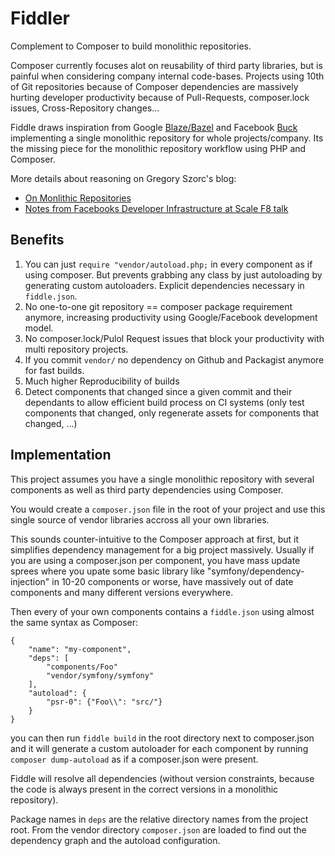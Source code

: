 # Fiddler

Complement to Composer to build monolithic repositories.

Composer currently focuses alot on reusability of third party libraries,
but is painful when considering company internal code-bases.
Projects using 10th of Git repositories because
of Composer dependencies are massively hurting developer productivity
because of Pull-Requests, composer.lock issues, Cross-Repository changes...

Fiddle draws inspiration from Google [Blaze/Bazel](http://bazel.io/) and
Facebook [Buck](http://facebook.github.io/buck/) implementing a single
monolithic repository for whole projects/company. Its the missing piece for
the monolithic repository workflow using PHP and Composer.

More details about reasoning on Gregory Szorc's blog:

- [On Monlithic Repositories](http://gregoryszorc.com/blog/2014/09/09/on-monolithic-repositories/)
- [Notes from Facebooks Developer Infrastructure at Scale F8 talk](http://gregoryszorc.com/blog/2015/03/28/notes-from-facebook's-developer-infrastructure-at-scale-f8-talk/)

## Benefits

1. You can just `require "vendor/autoload.php;` in every component as if using composer.
   But prevents grabbing any class by just autoloading by generating custom autoloaders.
   Explicit dependencies necessary in `fiddle.json`.
2. No one-to-one git repository == composer package requirement anymore,
   increasing productivity using Google/Facebook development model.
3. No composer.lock/Pulol Request issues that block your productivity with multi repository projects.
4. If you commit `vendor/` no dependency on Github and Packagist anymore for fast builds.
5. Much higher Reproducibility of builds
6. Detect components that changed since a given commit and their dependants to allow efficient
   build process on CI systems (only test components that changed, only regenerate assets for components that changed, ...)

## Implementation

This project assumes you have a single monolithic repository with
several components as well as third party dependencies using Composer.

You would create a `composer.json` file in the root of your project and use
this single source of vendor libraries accross all your own libraries.

This sounds counter-intuitive to the Composer approach at first, but
it simplifies dependency management for a big project massively. Usually
if you are using a composer.json per component, you have mass update sprees
where you upate some basic library like "symfony/dependency-injection" in
10-20 components or worse, have massively out of date components and
many different versions everywhere.

Then every of your own components contains a `fiddle.json` using almost
the same syntax as Composer:

    {
        "name": "my-component",
        "deps": [
            "components/Foo"
            "vendor/symfony/symfony"
        ],
        "autoload": {
            "psr-0": {"Foo\\": "src/"}
        }
    }

you can then run `fiddle build` in the root directory next to composer.json
and it will generate a custom autoloader for each component by running
`composer dump-autoload` as if a composer.json were present.

Fiddle will resolve all dependencies (without version constraints, because the
code is always present in the correct versions in a monolithic repository).

Package names in `deps` are the relative directory names from the project root.
From the vendor directory `composer.json` are loaded to find out the dependency graph
and the autoload configuration.
